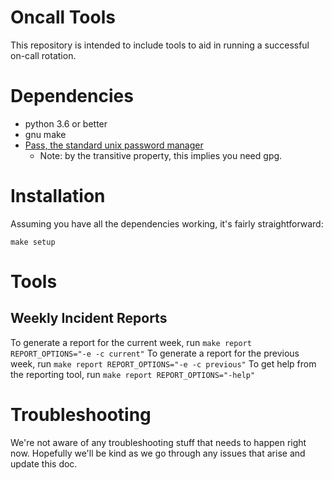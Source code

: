 # Oncall Tools

This repository is intended to include tools to aid in running a successful
on-call rotation.

# Dependencies

* python 3.6 or better
* gnu make
* [Pass, the standard unix password manager](http://www.passwordstore.org/)
  * Note: by the transitive property, this implies you need gpg.

# Installation

Assuming you have all the dependencies working, it's fairly straightforward:

```
make setup
```
# Tools

## Weekly Incident Reports
To generate a report for the current week, run `make report REPORT_OPTIONS="-e -c current"`
To generate a report for the previous week, run `make report REPORT_OPTIONS="-e -c previous"`
To get help from the reporting tool, run `make report REPORT_OPTIONS="-help"`

# Troubleshooting

We're not aware of any troubleshooting stuff that needs to happen
right now. Hopefully we'll be kind as we go through any issues that
arise and update this doc.
